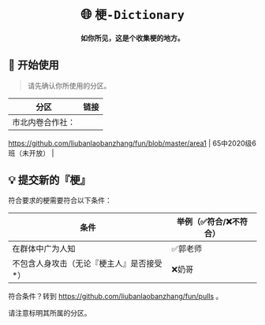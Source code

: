 <div align='center'>

# 🌐 `梗-Dictionary`
#### 如你所见，这是个收集梗的地方。

</div>

## 🔶 开始使用
> 请先确认你所使用的分区。

| 分区 | 链接 |
|-|-|
| 市北内卷合作社：<br>


https://github.com/liubanlaobanzhang/fun/blob/master/area1 | 65中2020级6班（未开放） |


## 💡 提交新的『梗』
符合要求的梗需要符合以下条件：

| 条件 | 举例（✅符合/❌不符合） |
|-|-|
| 在群体中广为人知 | ✅郭老师 |
| 不包含人身攻击（无论『梗主人』是否接受*） | ❌奶哥 |

符合条件？转到 https://github.com/liubanlaobanzhang/fun/pulls 。

请注意标明其所属的分区。
